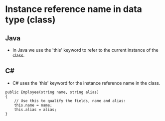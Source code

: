 # Instance reference name in data type (class) 

## Java
* In Java we use the 'this' keyword to refer to the current instance of the class.


## C#
* C# uses the 'this' keyword for the instance reference name in the class. 
```
public Employee(string name, string alias)
{
    // Use this to qualify the fields, name and alias:
    this.name = name;
    this.alias = alias;
}
```

